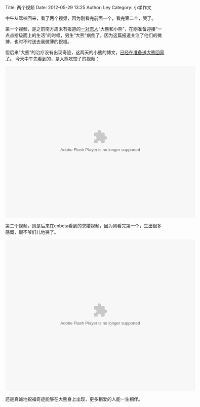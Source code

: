 Title: 两个视频
Date: 2012-05-29 13:25
Author: Ley
Category: 小学作文

中午从驾校回来，看了两个视频，因为刚看完前面一个，看完第二个，哭了。

第一个视频，是之前南方周末有报道的[一对恋人][]“大熊和小熊”，在刚准备迎接“一点点拾级而上的生活”的时候，男生“大熊”病倒了。因为这篇报道关注了他们的微博，也时不时送去我微薄的祝福。

但后来“大熊”的治疗没有出现奇迹，这两天的小熊的博文，[已经在准备送大熊回家了][]。
今天中午先看到的，是大熊吃饺子的视频：

<div>
<object width="600" height="480" classid="clsid:d27cdb6e-ae6d-11cf-96b8-444553540000" codebase="http://download.macromedia.com/pub/shockwave/cabs/flash/swflash.cab#version=6,0,40,0"><param name="src" value="http://player.youku.com/player.php/partnerid/XMTI5Mg==/sid/XNDA0MDgxNTAw/v.swf"></param><param name="allowscriptaccess" value="sameDomain"></param><param name="allownetworking" value="all"></param><param name="wmode" value="transparent"></param><param name="allowfullscreen" value="true"></param><embed width="600" height="480" type="application/x-shockwave-flash" src="http://player.youku.com/player.php/partnerid/XMTI5Mg==/sid/XNDA0MDgxNTAw/v.swf" allowscriptaccess="sameDomain" allownetworking="all" wmode="transparent" allowfullscreen="true"></embed></object>

</div>
</p>

第二个视频，则是后来在cnbeta看到的求婚视频，因为刚看完第一个，生出很多感慨，很不爷们儿地哭了。

<div>
<object width="600" height="480" classid="clsid:d27cdb6e-ae6d-11cf-96b8-444553540000" codebase="http://download.macromedia.com/pub/shockwave/cabs/flash/swflash.cab#version=6,0,40,0"><param name="src" value="http://player.youku.com/player.php/partnerid/XMTI5Mg==/sid/XNDA0MjIwMDI0/v.swf"></param><param name="allowscriptaccess" value="sameDomain"></param><param name="allownetworking" value="all"></param><param name="wmode" value="transparent"></param><param name="allowfullscreen" value="true"></param><embed width="600" height="480" type="application/x-shockwave-flash" src="http://player.youku.com/player.php/partnerid/XMTI5Mg==/sid/XNDA0MjIwMDI0/v.swf" allowscriptaccess="sameDomain" allownetworking="all" wmode="transparent" allowfullscreen="true"></embed></object>

</div>
</p>

还是真诚地祝福奇迹能够在大熊身上出现，更多相爱的人能一生相伴。

  [一对恋人]: http://www.infzm.com/content/74273 "南方周末报道"
  [已经在准备送大熊回家了]: http://weibo.com/2676787155/yl0Kx717l
